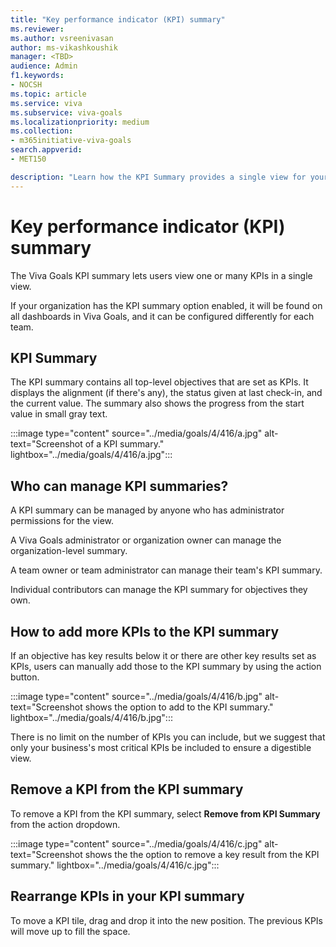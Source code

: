 ```yaml
---
title: "Key performance indicator (KPI) summary"
ms.reviewer: 
ms.author: vsreenivasan
author: ms-vikashkoushik
manager: <TBD>
audience: Admin
f1.keywords:
- NOCSH
ms.topic: article
ms.service: viva
ms.subservice: viva-goals
ms.localizationpriority: medium
ms.collection:  
- m365initiative-viva-goals
search.appverid:
- MET150

description: "Learn how the KPI Summary provides a single view for your most important KPIs."
---
```


# Key performance indicator (KPI) summary

The Viva Goals KPI summary lets users view one or many KPIs in a single view.

If your organization has the KPI summary option enabled, it will be found on all dashboards in Viva Goals, and it can be configured differently for each team.

## KPI Summary

The KPI summary contains all top-level objectives that are set as KPIs. It displays the alignment (if there's any), the status given at last check-in, and the current value. The summary also shows the progress from the start value in small gray text.

:::image type="content" source="../media/goals/4/416/a.jpg" alt-text="Screenshot of a KPI summary." lightbox="../media/goals/4/416/a.jpg":::

## Who can manage KPI summaries? 

A KPI summary can be managed by anyone who has administrator permissions for the view.

A Viva Goals administrator or organization owner can manage the organization-level summary.

A team owner or team administrator can manage their team's KPI summary.

Individual contributors can manage the KPI summary for objectives they own.

## How to add more KPIs to the KPI summary

If an objective has key results below it or there are other key results set as KPIs, users can manually add those to the KPI summary by using the action button.

:::image type="content" source="../media/goals/4/416/b.jpg" alt-text="Screenshot shows the option to add to the KPI summary." lightbox="../media/goals/4/416/b.jpg":::

There is no limit on the number of KPIs you can include, but we suggest that only your business's most critical KPIs be included to ensure a digestible view.

## Remove a KPI from the KPI summary
  
To remove a KPI from the KPI summary, select **Remove from KPI Summary** from the action dropdown.

:::image type="content" source="../media/goals/4/416/c.jpg" alt-text="Screenshot shows the the option to remove a key result from the KPI summary." lightbox="../media/goals/4/416/c.jpg":::

## Rearrange KPIs in your KPI summary

To move a KPI tile, drag and drop it into the new position. The previous KPIs will move up to fill the space.
